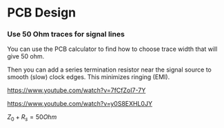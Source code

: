 # PCB Design

### Use 50 Ohm traces for signal lines

You can use the PCB calculator to find how to choose trace width that will give 50 ohm.

Then you can add a series termination resistor near the signal source to smooth (slow) clock edges. This minimizes ringing (EMI).

https://www.youtube.com/watch?v=7fCfZoI7-7Y

https://www.youtube.com/watch?v=y0S8EXHL0JY

$Z_0 + R_s = 50 Ohm$


